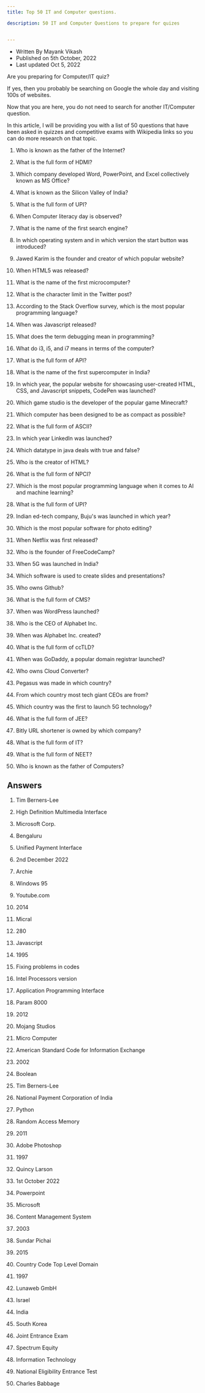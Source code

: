 ```yaml
---
title: Top 50 IT and Computer questions.

description: 50 IT and Computer Questions to prepare for quizes


---
```


- Written By Mayank Vikash
- Published on 5th October, 2022
- Last updated Oct 5, 2022





Are you preparing for Computer/IT quiz? 

If yes, then you probably be searching on Google the whole day and visiting 100s of websites. 

Now that you are here, you do not need to search for another IT/Computer question.
 
In this article, I will be providing you with a list of 50 questions that have been asked in quizzes and competitive exams with Wikipedia links so you can do more research on that topic.


1. Who is known as the father of the Internet?


2. What is the full form of HDMI?


3. Which company developed Word, PowerPoint, and Excel collectively known as MS Office?

4. What is known as the Silicon Valley of India?

5. What is the full form of UPI?

6. When Computer literacy day is observed?

7. What is the name of the first search engine?

8. In which operating system and in which version the start button was introduced?

9. Jawed Karim is the founder and creator of which popular website?

10. When HTML5 was released?

11. What is the name of the first microcomputer?

12. What is the character limit in the Twitter post?

13. According to the Stack Overflow survey, which is the most popular programming language?

14. When was Javascript released?

15. What does the term debugging mean in programming?

16. What do i3, i5, and i7 means in terms of the computer?

17. What is the full form of API?

18. What is the name of the first supercomputer in India?

19. In which year, the popular website for showcasing user-created HTML, CSS, and Javascript snippets, CodePen was launched?

20. Which game studio is the developer of the popular game Minecraft?

21. Which computer has been designed to be as compact as possible?

22. What is the full form of ASCII?

23. In which year LinkedIn was launched?

24. Which datatype in java deals with true and false?

25. Who is the creator of HTML?

26. What is the full form of NPCI?

27. Which is the most popular programming language when it comes to AI and machine learning?

28. What is the full form of UPI?

29. Indian ed-tech company, Buju's was launched in which year?

30. Which is the most popular software for photo editing?

31. When Netflix was first released?

32. Who is the founder of FreeCodeCamp?

33. When 5G was launched in India?

34. Which software is used to create slides and presentations?

35. Who owns Github?

36. What is the full form of CMS?

37. When was WordPress launched?

38. Who is the CEO of Alphabet Inc.

39. When was Alphabet Inc. created?

40. What is the full form of ccTLD?

41. When was GoDaddy, a popular domain registrar launched?

42. Who owns Cloud Converter?

43. Pegasus was made in which country?

44. From which country most tech giant CEOs are from?

45. Which country was the first to launch 5G technology?

46. What is the full form of JEE?

47. Bitly URL shortener is owned by which company?

48. What is the full form of IT?

49. What is the full form of NEET?

50. Who is known as the father of Computers?

## Answers

1. Tim Berners-Lee

2. High Definition Multimedia Interface

3. Microsoft Corp. 

4. Bengaluru

5. Unified Payment Interface

6. 2nd December 2022

7. Archie

8. Windows 95

9. Youtube.com

10. 2014

11. Micral

12. 280

13. Javascript

14. 1995

15. Fixing problems in codes

16. Intel Processors version

17. Application Programming Interface

18. Param 8000

19. 2012

20. Mojang Studios

21. Micro Computer

22. American Standard Code for Information Exchange

23. 2002

24. Boolean

25. Tim Berners-Lee

26. National Payment Corporation of India

27. Python

28. Random Access Memory

29. 2011

30. Adobe Photoshop

31. 1997

32. Quincy Larson

33. 1st October 2022

34. Powerpoint

35. Microsoft

36. Content Management System

37. 2003

38. Sundar Pichai

39. 2015

40. Country Code Top Level Domain

41. 1997

42. Lunaweb GmbH

43. Israel

44. India

45. South Korea

46. Joint Entrance Exam

47. Spectrum Equity

48. Information Technology

49. National Eligibility Entrance Test

50. Charles Babbage








